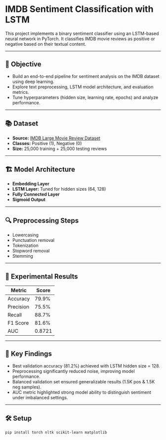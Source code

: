 # IMDB Sentiment Classification with LSTM

This project implements a binary sentiment classifier using an LSTM-based neural network in PyTorch. It classifies IMDB movie reviews as positive or negative based on their textual content.

---

## 🎯 Objective

- Build an end-to-end pipeline for sentiment analysis on the IMDB dataset using deep learning.
- Explore text preprocessing, LSTM model architecture, and evaluation metrics.
- Tune hyperparameters (hidden size, learning rate, epochs) and analyze performance.

---

## 📚 Dataset

- **Source:** [IMDB Large Movie Review Dataset](http://ai.stanford.edu/~amaas/data/sentiment/aclImdb_v1.tar.gz)
- **Classes:** Positive (1), Negative (0)
- **Size:** 25,000 training + 25,000 testing reviews

---

## 🏗️ Model Architecture

- **Embedding Layer**
- **LSTM Layer:** Tuned for hidden sizes (64, 128)
- **Fully Connected Layer**
- **Sigmoid Output**

---

## 🔍 Preprocessing Steps

- Lowercasing  
- Punctuation removal  
- Tokenization  
- Stopword removal  
- Stemming  

---

## 🧪 Experimental Results

| Metric      | Score     |
|-------------|-----------|
| Accuracy    | 79.9%     |
| Precision   | 75.5%     |
| Recall      | 88.7%     |
| F1 Score    | 81.6%     |
| AUC         | 0.8721    |

---

## 🧠 Key Findings

- Best validation accuracy (81.2%) achieved with LSTM hidden size = 128.
- Preprocessing significantly reduced noise, improving model performance.
- Balanced validation set ensured generalizable results (1.5K pos & 1.5K neg samples).
- AUC metric highlighted strong model ability to distinguish sentiment under imbalanced settings.

---

## 🛠️ Setup

```bash
pip install torch nltk scikit-learn matplotlib

